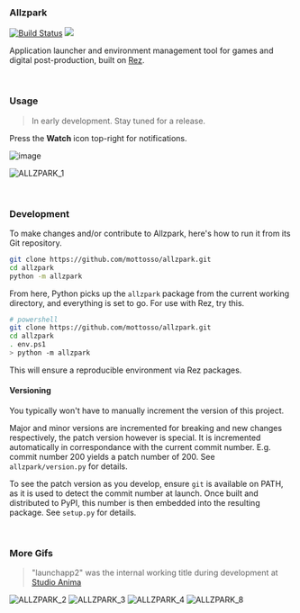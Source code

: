 ### Allzpark

[![Build Status](https://mottosso.visualstudio.com/allzpark/_apis/build/status/mottosso.allzpark?branchName=master)](https://mottosso.visualstudio.com/allzpark/_build/latest?definitionId=2&branchName=master) [![](https://badge.fury.io/py/allzpark.svg)](https://pypi.org/project/allzpark/)

Application launcher and environment management tool for games and digital post-production, built on [Rez](https://github.com/mottosso/allzpark).

<br>

### Usage

> In early development. Stay tuned for a release.

Press the **Watch** icon top-right for notifications.

![image](https://user-images.githubusercontent.com/2152766/60902299-4dac9d00-a267-11e9-893d-b3801fa422e9.png)

![ALLZPARK_1](https://user-images.githubusercontent.com/2152766/58943971-bee4c600-8778-11e9-8117-f50fe260cee0.gif)

<br>

### Development

To make changes and/or contribute to Allzpark, here's how to run it from its Git repository.

```bash
git clone https://github.com/mottosso/allzpark.git
cd allzpark
python -m allzpark
```

From here, Python picks up the `allzpark` package from the current working directory, and everything is set to go. For use with Rez, try this.

```bash
# powershell
git clone https://github.com/mottosso/allzpark.git
cd allzpark
. env.ps1
> python -m allzpark
```

This will ensure a reproducible environment via Rez packages.

#### Versioning

You typically won't have to manually increment the version of this project.

Major and minor versions are incremented for breaking and new changes respectively, the patch version however is special. It is incremented automatically in correspondance with the current commit number. E.g. commit number 200 yields a patch number of 200. See `allzpark/version.py` for details.

To see the patch version as you develop, ensure `git` is available on PATH, as it is used to detect the commit number at launch. Once built and distributed to PyPI, this number is then embedded into the resulting package. See `setup.py` for details.

<br>

### More Gifs

> "launchapp2" was the internal working title during development at [Studio Anima](http://studioanima.co.jp)

![ALLZPARK_2](https://user-images.githubusercontent.com/2152766/58943970-be4c2f80-8778-11e9-9344-66007ba5cb5b.gif)
![ALLZPARK_3](https://user-images.githubusercontent.com/2152766/58943973-bee4c600-8778-11e9-809a-cf2aaf7c94c0.gif)
![ALLZPARK_4](https://user-images.githubusercontent.com/2152766/58946617-3cf79b80-877e-11e9-8887-df9a92cb1851.gif)
![ALLZPARK_8](https://user-images.githubusercontent.com/2152766/58959026-16485d80-879c-11e9-8964-e277490dbf5f.gif)
